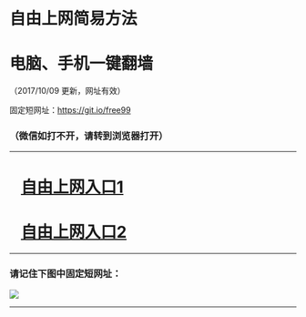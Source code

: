 ﻿# 自由上网简易方法

# 电脑、手机一键翻墙

（2017/10/09 更新，网址有效）

固定短网址：https://git.io/free99

### （微信如打不开，请转到浏览器打开）


***





# &nbsp;&nbsp; <a href="http://ft223165121.fwq-tz-1001.info/fwqtz01.html?t=100900124852 " target="_blank">自由上网入口1</a>
# &nbsp;&nbsp; <a href="http://ft1024611138.fwq-tz-1002.info/fwqtz02.html?t=10090018143 " target="_blank">自由上网入口2</a>
***

### 请记住下图中固定短网址：

<img src="https://s3-us-west-2.amazonaws.com/fwq-1001/yjfq-20170905okok.png" /> 


***

